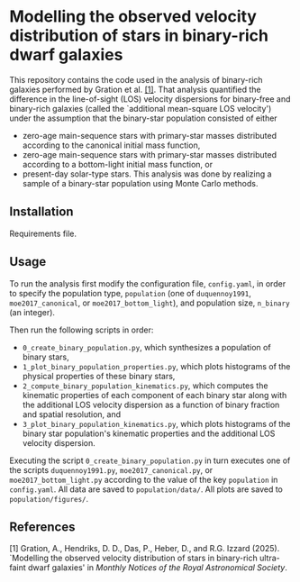 # Modelling the observed velocity distribution of stars in binary-rich dwarf galaxies

This repository contains the code used in the analysis of binary-rich galaxies performed by Gration et al. [[1]](#1). That analysis quantified the difference in the line-of-sight (LOS) velocity dispersions for binary-free and binary-rich galaxies (called the `additional mean-square LOS velocity') under the assumption that the binary-star population consisted of either
- zero-age main-sequence stars with primary-star masses distributed according to the canonical initial mass function,
- zero-age main-sequence stars with primary-star masses distributed according to a bottom-light initial mass function, or
- present-day solar-type stars.
This analysis was done by realizing a sample of a binary-star population using Monte Carlo methods.

## Installation

Requirements file.

## Usage

To run the analysis first modify the configuration file, `config.yaml`, in order to specify the population type, `population` (one of `duquennoy1991`, `moe2017_canonical`, or `moe2017_bottom_light`), and population size, `n_binary` (an integer).

Then run the following scripts in order:
- `0_create_binary_population.py`, which synthesizes a population of binary stars,
- `1_plot_binary_population_properties.py`, which plots histograms of the physical properties of these binary stars,
- `2_compute_binary_population_kinematics.py`, which computes the kinematic properties of each component of each binary star along with the additional LOS velocity dispersion as a function of binary fraction and spatial resolution, and
- `3_plot_binary_population_kinematics.py`, which plots histograms of the binary star population's kinematic properties and the additional LOS velocity dispersion. 

Executing the script `0_create_binary_population.py` in turn executes one of the scripts `duquennoy1991.py`, `moe2017_canonical.py`, or `moe2017_bottom_light.py` according to the value of the key `population` in `config.yaml`. All data are saved to `population/data/`. All plots are saved to `population/figures/`.

## References
<a id="1">[1]</a> 
Gration, A., Hendriks, D. D., Das, P., Heber, D., and R.G. Izzard (2025). `Modelling the observed velocity distribution of stars in binary-rich ultra-faint dwarf galaxies' in _Monthly Notices of the Royal Astronomical
Society_.
